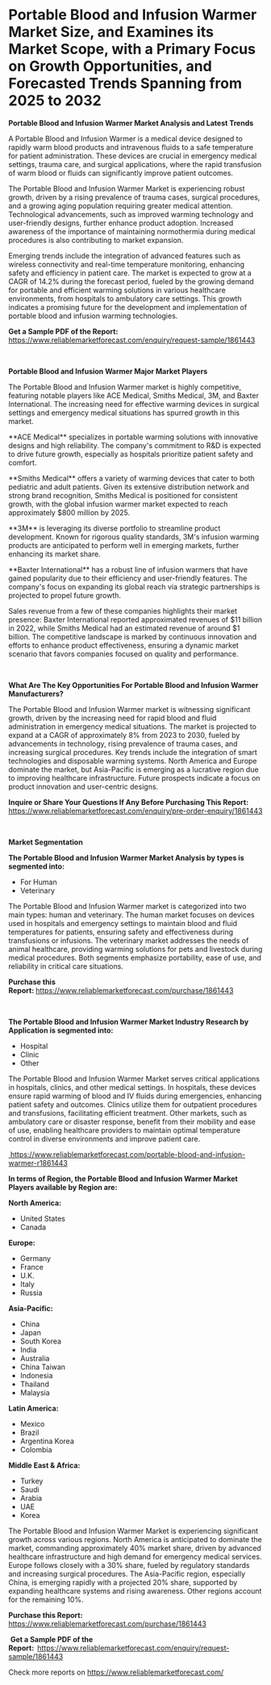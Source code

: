 <p><h1>Portable Blood and Infusion Warmer Market Size, and Examines its Market Scope, with a Primary Focus on Growth Opportunities, and Forecasted Trends Spanning from 2025 to 2032</h1></p><p><strong>Portable Blood and Infusion Warmer Market Analysis and Latest Trends</strong></p>
<p><p>A Portable Blood and Infusion Warmer is a medical device designed to rapidly warm blood products and intravenous fluids to a safe temperature for patient administration. These devices are crucial in emergency medical settings, trauma care, and surgical applications, where the rapid transfusion of warm blood or fluids can significantly improve patient outcomes.</p><p>The Portable Blood and Infusion Warmer Market is experiencing robust growth, driven by a rising prevalence of trauma cases, surgical procedures, and a growing aging population requiring greater medical attention. Technological advancements, such as improved warming technology and user-friendly designs, further enhance product adoption. Increased awareness of the importance of maintaining normothermia during medical procedures is also contributing to market expansion.</p><p>Emerging trends include the integration of advanced features such as wireless connectivity and real-time temperature monitoring, enhancing safety and efficiency in patient care. The market is expected to grow at a CAGR of 14.2% during the forecast period, fueled by the growing demand for portable and efficient warming solutions in various healthcare environments, from hospitals to ambulatory care settings. This growth indicates a promising future for the development and implementation of portable blood and infusion warming technologies.</p></p>
<p><strong>Get a Sample PDF of the Report:&nbsp;</strong> <a href="https://www.reliablemarketforecast.com/enquiry/request-sample/1861443?utm_campaign=2235&utm_medium=2&utm_source=Github&utm_content=ia&utm_term=05032025&utm_id=portable-blood-and-infusion-warmer">https://www.reliablemarketforecast.com/enquiry/request-sample/1861443</a></p>
<p>&nbsp;</p>
<p><strong>Portable Blood and Infusion Warmer Major Market Players</strong></p>
<p><p>The Portable Blood and Infusion Warmer market is highly competitive, featuring notable players like ACE Medical, Smiths Medical, 3M, and Baxter International. The increasing need for effective warming devices in surgical settings and emergency medical situations has spurred growth in this market.</p><p>**ACE Medical** specializes in portable warming solutions with innovative designs and high reliability. The company's commitment to R&D is expected to drive future growth, especially as hospitals prioritize patient safety and comfort.</p><p>**Smiths Medical** offers a variety of warming devices that cater to both pediatric and adult patients. Given its extensive distribution network and strong brand recognition, Smiths Medical is positioned for consistent growth, with the global infusion warmer market expected to reach approximately $800 million by 2025.</p><p>**3M** is leveraging its diverse portfolio to streamline product development. Known for rigorous quality standards, 3M's infusion warming products are anticipated to perform well in emerging markets, further enhancing its market share.</p><p>**Baxter International** has a robust line of infusion warmers that have gained popularity due to their efficiency and user-friendly features. The company's focus on expanding its global reach via strategic partnerships is projected to propel future growth.</p><p>Sales revenue from a few of these companies highlights their market presence: Baxter International reported approximated revenues of $11 billion in 2022, while Smiths Medical had an estimated revenue of around $1 billion. The competitive landscape is marked by continuous innovation and efforts to enhance product effectiveness, ensuring a dynamic market scenario that favors companies focused on quality and performance.</p></p>
<p>&nbsp;</p>
<p><strong>What Are The Key Opportunities For Portable Blood and Infusion Warmer Manufacturers?</strong></p>
<p><p>The Portable Blood and Infusion Warmer market is witnessing significant growth, driven by the increasing need for rapid blood and fluid administration in emergency medical situations. The market is projected to expand at a CAGR of approximately 8% from 2023 to 2030, fueled by advancements in technology, rising prevalence of trauma cases, and increasing surgical procedures. Key trends include the integration of smart technologies and disposable warming systems. North America and Europe dominate the market, but Asia-Pacific is emerging as a lucrative region due to improving healthcare infrastructure. Future prospects indicate a focus on product innovation and user-centric designs.</p></p>
<p><strong>Inquire or Share Your Questions If Any Before Purchasing This Report:</strong> <a href="https://www.reliablemarketforecast.com/enquiry/pre-order-enquiry/1861443?utm_campaign=2235&utm_medium=2&utm_source=Github&utm_content=ia&utm_term=05032025&utm_id=portable-blood-and-infusion-warmer">https://www.reliablemarketforecast.com/enquiry/pre-order-enquiry/1861443</a></p>
<p>&nbsp;</p>
<p><strong>Market Segmentation</strong></p>
<p><strong>The Portable Blood and Infusion Warmer Market Analysis by types is segmented into:</strong></p>
<p><ul><li>For Human</li><li>Veterinary</li></ul></p>
<p><p>The Portable Blood and Infusion Warmer market is categorized into two main types: human and veterinary. The human market focuses on devices used in hospitals and emergency settings to maintain blood and fluid temperatures for patients, ensuring safety and effectiveness during transfusions or infusions. The veterinary market addresses the needs of animal healthcare, providing warming solutions for pets and livestock during medical procedures. Both segments emphasize portability, ease of use, and reliability in critical care situations.</p></p>
<p><strong>Purchase this Report:&nbsp;</strong><a href="https://www.reliablemarketforecast.com/purchase/1861443?utm_campaign=2235&utm_medium=2&utm_source=Github&utm_content=ia&utm_term=05032025&utm_id=portable-blood-and-infusion-warmer">https://www.reliablemarketforecast.com/purchase/1861443</a></p>
<p>&nbsp;</p>
<p><strong>The Portable Blood and Infusion Warmer Market Industry Research by Application is segmented into:</strong></p>
<p><ul><li>Hospital</li><li>Clinic</li><li>Other</li></ul></p>
<p><p>The Portable Blood and Infusion Warmer Market serves critical applications in hospitals, clinics, and other medical settings. In hospitals, these devices ensure rapid warming of blood and IV fluids during emergencies, enhancing patient safety and outcomes. Clinics utilize them for outpatient procedures and transfusions, facilitating efficient treatment. Other markets, such as ambulatory care or disaster response, benefit from their mobility and ease of use, enabling healthcare providers to maintain optimal temperature control in diverse environments and improve patient care.</p></p>
<p><a href="https://www.reliablemarketforecast.com/portable-blood-and-infusion-warmer-r1861443?utm_campaign=2235&utm_medium=2&utm_source=Github&utm_content=ia&utm_term=05032025&utm_id=portable-blood-and-infusion-warmer">&nbsp;https://www.reliablemarketforecast.com/portable-blood-and-infusion-warmer-r1861443</a></p>
<p><strong>In terms of Region, the Portable Blood and Infusion Warmer Market Players available by Region are:</strong></p>
<p>
    <p> <strong> North America: </strong>
        <ul>
            <li>United States</li>
            <li>Canada</li>
        </ul>
        </p> 
    <p> <strong> Europe: </strong>
        <ul>
            <li>Germany</li>
            <li>France</li>
            <li>U.K.</li>
            <li>Italy</li>
            <li>Russia</li>
        </ul>
        </p> 
    <p> <strong> Asia-Pacific: </strong>
        <ul>
            <li>China</li>
            <li>Japan</li>
            <li>South Korea</li>
            <li>India</li>
            <li>Australia</li>
            <li>China Taiwan</li>
            <li>Indonesia</li>
            <li>Thailand</li>
            <li>Malaysia</li>
        </ul>
        </p> 
    <p> <strong> Latin America: </strong>
        <ul>
            <li>Mexico</li>
            <li>Brazil</li>
            <li>Argentina Korea</li>
            <li>Colombia</li>
        </ul>
        </p> 
    <p> <strong> Middle East & Africa: </strong>
        <ul>
            <li>Turkey</li>
            <li>Saudi</li>
            <li>Arabia</li>
            <li>UAE</li>
            <li>Korea</li>
        </ul>
    </p>
    </p>
<p><p>The Portable Blood and Infusion Warmer Market is experiencing significant growth across various regions. North America is anticipated to dominate the market, commanding approximately 40% market share, driven by advanced healthcare infrastructure and high demand for emergency medical services. Europe follows closely with a 30% share, fueled by regulatory standards and increasing surgical procedures. The Asia-Pacific region, especially China, is emerging rapidly with a projected 20% share, supported by expanding healthcare systems and rising awareness. Other regions account for the remaining 10%.</p></p>
<p><strong>Purchase this Report: </strong><a href="https://www.reliablemarketforecast.com/purchase/1861443?utm_campaign=2235&utm_medium=2&utm_source=Github&utm_content=ia&utm_term=05032025&utm_id=portable-blood-and-infusion-warmer">https://www.reliablemarketforecast.com/purchase/1861443</a></p>
<p>&nbsp;<strong>Get a Sample PDF of the Report:&nbsp;&nbsp;</strong><a href="https://www.reliablemarketforecast.com/enquiry/request-sample/1861443?utm_campaign=2235&utm_medium=2&utm_source=Github&utm_content=ia&utm_term=05032025&utm_id=portable-blood-and-infusion-warmer">https://www.reliablemarketforecast.com/enquiry/request-sample/1861443</a></p>
<p><strong></strong></p>
<p>Check more reports on <a href="https://www.reliablemarketforecast.com/?utm_campaign=2235&utm_medium=2&utm_source=Github&utm_content=ia&utm_term=05032025&utm_id=portable-blood-and-infusion-warmer">https://www.reliablemarketforecast.com/</a></p>